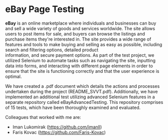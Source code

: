 # eBay Page Testing
 
 **eBay** is an online marketplace where individuals and businesses can buy and sell a wide variety of goods and services worldwide. 
 The site allows users to post items for sale, and buyers can browse the listings and purchase items they're interested in. 
 The site provides a wide range of features and tools to make buying and selling as easy as possible, including search and filtering options, detailed product      
 information, and secure payment options. As part of the test project, we utilized Selenium to automate tasks such as navigating the site, 
 inputting data into forms, and interacting with different page elements in order to ensure that the site is functioning correctly 
 and that the user experience is optimal.


We have created a .pdf document which details the actions and processes undertaken during the project (README_SVVT.pdf).
Additionally, we have implemented an additional test utilizing advanced Selenium features in a separate repository called eBayAdvancedTesting. 
This repository comprises of 15 tests, which have been thoroughly examined and evaluated.
 
Colleagues that worked with me are:
- Iman Lukomirak (https://github.com/imanll)
- Faris Kovac (https://github.com/Faris-Kovac)
